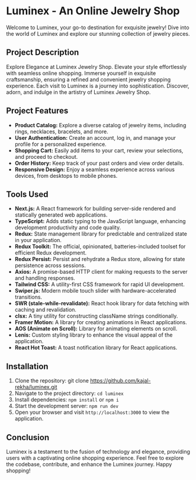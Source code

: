# Luminex - An Online Jewelry Shop

Welcome to Luminex, your go-to destination for exquisite jewelry! Dive into the world of Luminex and explore our stunning collection of jewelry pieces.

## Project Description

Explore Elegance at Luminex Jewelry Shop. Elevate your style effortlessly with seamless online shopping. Immerse yourself in exquisite craftsmanship, ensuring a refined and convenient jewelry shopping experience. Each visit to Luminex is a journey into sophistication. Discover, adorn, and indulge in the artistry of Luminex Jewelry Shop. 

## Project Features

- **Product Catalog:** Explore a diverse catalog of jewelry items, including rings, necklaces, bracelets, and more.
- **User Authentication:** Create an account, log in, and manage your profile for a personalized experience.
- **Shopping Cart:** Easily add items to your cart, review your selections, and proceed to checkout.
- **Order History:** Keep track of your past orders and view order details.
- **Responsive Design:** Enjoy a seamless experience across various devices, from desktops to mobile phones.

## Tools Used

- **Next.js:** A React framework for building server-side rendered and statically generated web applications.
- **TypeScript:** Adds static typing to the JavaScript language, enhancing development productivity and code quality.
- **Redux:** State management library for predictable and centralized state in your application.
- **Redux Toolkit:** The official, opinionated, batteries-included toolset for efficient Redux development.
- **Redux Persist:** Persist and rehydrate a Redux store, allowing for state persistence across sessions.
- **Axios:** A promise-based HTTP client for making requests to the server and handling responses.
- **Tailwind CSS:** A utility-first CSS framework for rapid UI development.
- **Swiper.js:** Modern mobile touch slider with hardware-accelerated transitions.
- **SWR (stale-while-revalidate):** React hook library for data fetching with caching and revalidation.
- **clsx:** A tiny utility for constructing className strings conditionally.
- **Framer Motion:** A library for creating animations in React applications.
- **AOS (Animate on Scroll):** Library for animating elements on scroll.
- **Lenis:** Custom styling library to enhance the visual appeal of the application.
- **React Hot Toast:** A toast notification library for React applications.

## Installation

1. Clone the repository: git clone https://github.com/kajal-rekha/luminex.git
2. Navigate to the project directory: `cd luminex`
3. Install dependencies: `npm install` or `npm i`
4. Start the development server: `npm run dev`
5. Open your browser and visit `http://localhost:3000` to view the application.

## Conclusion

Luminex is a testament to the fusion of technology and elegance, providing users with a captivating online shopping experience. Feel free to explore the codebase, contribute, and enhance the Luminex journey. 
Happy shopping!




